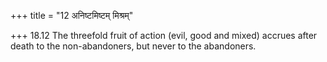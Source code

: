 +++
title = "12 अनिष्टमिष्टम् मिश्रम्"

+++
18.12 The threefold fruit of action (evil, good and mixed) accrues after
death to the non-abandoners, but never to the abandoners.
